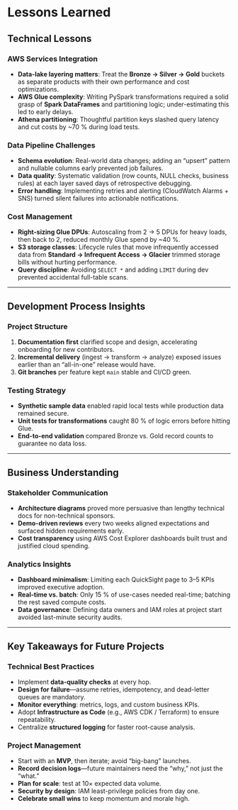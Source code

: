 # Lessons Learned

## Technical Lessons

### AWS Services Integration
- **Data-lake layering matters**: Treat the **Bronze → Silver → Gold** buckets as separate products with their own performance and cost optimizations.  
- **AWS Glue complexity**: Writing PySpark transformations required a solid grasp of **Spark DataFrames** and partitioning logic; under-estimating this led to early delays.  
- **Athena partitioning**: Thoughtful partition keys slashed query latency and cut costs by ~70 % during load tests.  

### Data Pipeline Challenges
- **Schema evolution**: Real-world data changes; adding an “upsert” pattern and nullable columns early prevented job failures.  
- **Data quality**: Systematic validation (row counts, NULL checks, business rules) at each layer saved days of retrospective debugging.  
- **Error handling**: Implementing retries and alerting (CloudWatch Alarms + SNS) turned silent failures into actionable notifications.  

### Cost Management
- **Right-sizing Glue DPUs**: Autoscaling from 2 → 5 DPUs for heavy loads, then back to 2, reduced monthly Glue spend by ~40 %.  
- **S3 storage classes**: Lifecycle rules that move infrequently accessed data from **Standard → Infrequent Access → Glacier** trimmed storage bills without hurting performance.  
- **Query discipline**: Avoiding `SELECT *` and adding `LIMIT` during dev prevented accidental full-table scans.  

---

## Development Process Insights

### Project Structure
1. **Documentation first** clarified scope and design, accelerating onboarding for new contributors.  
2. **Incremental delivery** (ingest → transform → analyze) exposed issues earlier than an “all-in-one” release would have.  
3. **Git branches** per feature kept `main` stable and CI/CD green.  

### Testing Strategy
- **Synthetic sample data** enabled rapid local tests while production data remained secure.  
- **Unit tests for transformations** caught 80 % of logic errors before hitting Glue.  
- **End-to-end validation** compared Bronze vs. Gold record counts to guarantee no data loss.  

---

## Business Understanding

### Stakeholder Communication
- **Architecture diagrams** proved more persuasive than lengthy technical docs for non-technical sponsors.  
- **Demo-driven reviews** every two weeks aligned expectations and surfaced hidden requirements early.  
- **Cost transparency** using AWS Cost Explorer dashboards built trust and justified cloud spending.  

### Analytics Insights
- **Dashboard minimalism**: Limiting each QuickSight page to 3–5 KPIs improved executive adoption.  
- **Real-time vs. batch**: Only 15 % of use-cases needed real-time; batching the rest saved compute costs.  
- **Data governance**: Defining data owners and IAM roles at project start avoided last-minute security audits.  

---

## Key Takeaways for Future Projects

### Technical Best Practices
- Implement **data-quality checks** at every hop.  
- **Design for failure**—assume retries, idempotency, and dead-letter queues are mandatory.  
- **Monitor everything**: metrics, logs, and custom business KPIs.  
- Adopt **Infrastructure as Code** (e.g., AWS CDK / Terraform) to ensure repeatability.  
- Centralize **structured logging** for faster root-cause analysis.  

### Project Management
- Start with an **MVP**, then iterate; avoid “big-bang” launches.  
- **Record decision logs**—future maintainers need the “why,” not just the “what.”  
- **Plan for scale**: test at 10× expected data volume.  
- **Security by design**: IAM least-privilege policies from day one.  
- **Celebrate small wins** to keep momentum and morale high.  
